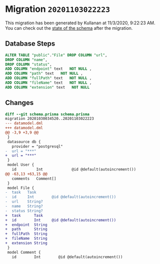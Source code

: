 # Migration `20201103022223`

This migration has been generated by Kullanan at 11/3/2020, 9:22:23 AM.
You can check out the [state of the schema](./schema.prisma) after the migration.

## Database Steps

```sql
ALTER TABLE "public"."File" DROP COLUMN "url",
DROP COLUMN "name",
DROP COLUMN "status",
ADD COLUMN "endpoint" text   NOT NULL ,
ADD COLUMN "path" text   NOT NULL ,
ADD COLUMN "fullPath" text   NOT NULL ,
ADD COLUMN "fileName" text   NOT NULL ,
ADD COLUMN "extension" text   NOT NULL 
```

## Changes

```diff
diff --git schema.prisma schema.prisma
migration 20201030034520..20201103022223
--- datamodel.dml
+++ datamodel.dml
@@ -3,9 +3,9 @@
 }
 datasource db {
   provider = "postgresql"
-  url = "***"
+  url = "***"
 }
 model User {
   id         Int             @id @default(autoincrement())
@@ -63,13 +63,15 @@
   comments   Comment[]
 }
 model File {
-  task   Task
-  id     Int        @id @default(autoincrement())
-  url    String?
-  name   String?
-  status String?
+  task      Task
+  id        Int     @id @default(autoincrement())
+  endpoint  String
+  path      String
+  fullPath  String
+  fileName  String
+  extension String
 }
 model Comment {
   id        Int        @id @default(autoincrement())
```


